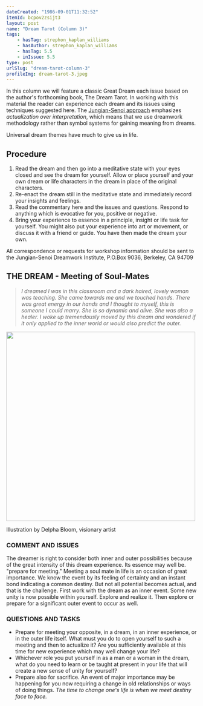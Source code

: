 ```yaml
---
dateCreated: "1986-09-01T11:32:52"
itemId: bcpov2zsijt3
layout: post
name: "Dream Tarot (Column 3)"
tags:
    - hasTag: strephon_kaplan_williams
    - hasAuthor: strephon_kaplan_williams
    - hasTag: 5.5
    - inIssue: 5.5
type: post
urlSlug: "dream-tarot-column-3"
profileImg: dream-tarot-3.jpeg
---
```


In this column we will feature a classic Great Dream each issue based on the author's forthcoming book, The Dream Tarot. In working with this material the reader can experience each dream and its issues using techniques suggested here. The [Jungian-Senoi approach](../bcpov2zsijsa/the-jungian-senoi-approach-to-dreamwork) emphasizes _actualization over interpretation_, which means that we use dreamwork methodology rather than symbol systems for gaining meaning from dreams.

Universal dream themes have much to give us in life.

## Procedure

1. Read the dream and then go into a meditative state with your eyes closed and see the dream for yourself. Allow or place yourself and your own dream or life characters in the dream in place of the original characters.
2. Re-enact the dream still in the meditative state and immediately record your insights and feelings.
3. Read the commentary here and the issues and questions. Respond to anything which is evocative for you, positive or negative.
4. Bring your experience to essence in a principle, insight or life task for yourself. You might also put your experience into art or movement, or discuss it with a friend or guide. You have then made the dream your own.

All correspondence or requests for workshop information should be sent to the Jungian-Senoi Dreamwork Institute, P.O.Box 9036, Berkeley, CA 94709

## THE DREAM - Meeting of Soul-Mates

> _I dreamed I was in this classroom and a dark haired, lovely woman was teaching. She came towards me and we touched hands. There was great energy in our hands and I thought to myself, this is someone I could marry. She is so dynamic and alive. She was also a healer. I woke up tremendously moved by this dream and wondered if it only applied to the inner world or would also predict the outer._

<img src="../images/dream-tarot-3.jpeg" width="500"/><div class="caption">Illustration by Delpha Bloom, visionary artist</div>

### COMMENT AND ISSUES

The dreamer is right to consider both inner and outer possibilities because of the great intensity of this dream experience. Its essence may well be. "prepare for meeting." Meeting a soul mate in life is an occasion of great importance. We know the event by its feeling of certainty and an instant bond indicating a common destiny. But not all potential becomes actual, and that is the challenge. First work with the dream as an inner event. Some new unity is now possible within yourself. Explore and realize it. Then explore or prepare for a significant outer event to occur as well.

### QUESTIONS AND TASKS

-   Prepare for meeting your opposite, in a dream, in an inner experience, or in the outer life itself. What must you do to open yourself to such a meeting and then to actualize it? Are you sufficiently available at this time for new experience which may well change your life?
-   Whichever role you put yourself in as a man or a woman in the dream, what do you need to learn or be taught at present in your life that will create a new sense of unity for yourself?
-   Prepare also for sacrifice. An event of major importance may be happening for you now requiring a change in old relationships or ways of doing things. _The time to change one's life is when we meet destiny face to face._
